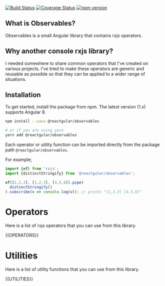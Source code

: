 [![Build Status](https://travis-ci.org/reactgular/observables.svg?branch=master)](https://travis-ci.org/reactgular/observables)
[![Coverage Status](https://coveralls.io/repos/github/reactgular/observables/badge.svg?branch=master)](https://coveralls.io/github/reactgular/observables?branch=master)
[![npm version](https://badge.fury.io/js/%40reactgular%2Fobservables.svg)](https://badge.fury.io/js/%40reactgular%2Fobservables)

## What is Observables?

Observables is a small Angular library that contains rxjs operators. 

## Why another console rxjs library?

I needed somewhere to share common operators that I've created on various projects. I've tried to make these operators are generic and reusable as possible so
that they can be applied to a wider range of situations.

## Installation

To get started, install the package from npm. The latest version (1.x) supports Angular 8.

```bash
npm install --save @reactgular/observables

# or if you are using yarn
yarn add @reactgular/observables
```

Each operator or utility function can be imported directly from the package path `@reactgular/observables`.

For example;

```typescript
import {of} from 'rxjs';
import {distinctStringify} from '@reactgular/observables';

of([1,2,3], [1,2,3], [4,5,6]).pipe(
  distinctStringify()
).subscribe(v => console.log(v)); // prints "[1,2,3] [4,5,6]"
```

# Operators

Here is a list of rxjs operators that you can use from this library.

{{OPERATORS}}

# Utilities

Here is a list of utility functions that you can use from this library.

{{UTILITIES}}

